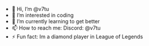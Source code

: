 - 👋 Hi, I’m @v7tu
- 👀 I’m interested in coding 
- 🌱 I’m currently learning to get better
- 📫 How to reach me: Discord: @v7tu
- ⚡ Fun fact: Im a diamond player in League of Legends

<!---
v7tu/v7tu is a ✨ special ✨ repository because its `README.md` (this file) appears on your GitHub profile.
You can click the Preview link to take a look at your changes.
--->
